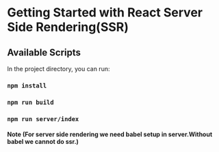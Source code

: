 
# Getting Started with React Server Side Rendering(SSR)


## Available Scripts

In the project directory, you can run:

### `npm install`

### `npm run build`

### `npm run server/index`

#### Note (For server side rendering we need babel setup in server.Without babel we cannot do ssr.)
